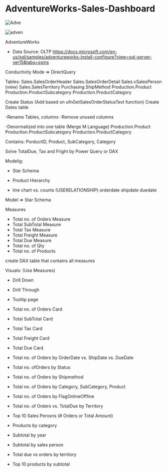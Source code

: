 # AdventureWorks-Sales-Dashboard
![Adve](https://github.com/Ahmedelsaghir/AdventureWorks-Sales-Dashboard/assets/69742253/256ce3e9-b3a0-4feb-afec-1f4cf84164f5)


![adven](https://github.com/Ahmedelsaghir/AdventureWorks-Sales-Dashboard/assets/69742253/b465e7c2-0256-4d34-aae3-1419c1337962)


AdventureWorks
- Data Source: OLTP
https://docs.microsoft.com/en-us/sql/samples/adventureworks-install-configure?view=sql-server-ver15&tabs=ssms

Conductivity Mode => DirectQuery

Tables:
Sales.SalesOrderHeader
Sales.SalesOrderDetail
Sales.vSalesPerson (view)
Sales.SalesTerritory
Purchasing.ShipMethod
Production.Product
Production.ProductSubcategory
Production.ProductCategory

Create Status (Add based on ufnGetSalesOrderStatusText function)
Create Dates table 

-Rename Tables, columns
-Remove unused columns 

-Denormalized into one table (Merge M Language)
Production.Product
Production.ProductSubcategory
Production.ProductCategory

Contains: PorductID, Product, SubCategory, Category

Solve TotalDue, Tax and Fright by Power Query or DAX 

Modelig:

- Star Schema 
- Product Hierarchy


- line chart vs. counts (USERELATIONSHIP)
orderdate
shipdate
duedate

Model => Star Schema

Measures
- Total no. of Orders Measure 
- Total SubTotal Measure 
- Total Tax Measure 
- Total Freight Measure 
- Total Due Measure 
- Total no. of Qty
- Total no. of Products
  
create DAX table that contains all measures

Visuals: (Use Measures)

- Drill Down
- Drill Through 
- Tooltip page

- Total no. of Orders Card
- Total SubTotal Card
- Total Tax Card
- Total Freight Card
- Total Due Card

- Total no. of Orders by OrderDate vs. ShipDate vs. DueDate
- Total no. ofOrders by Status
- Total no. of Orders by Shipmethod
- Total no. of Orders by Category, SubCategory, Product
- Total no. of Orders by FlagOnlineOffline
- Total no. of Orders vs. TotalDue by Territory
- Top 10 Sales Perosns (# Orders or Total Amount)
- Products by category
- Subtotal by year
- Subtotal by sales person
- Total due vs orders by territory
- Top 10 products by subtotal
